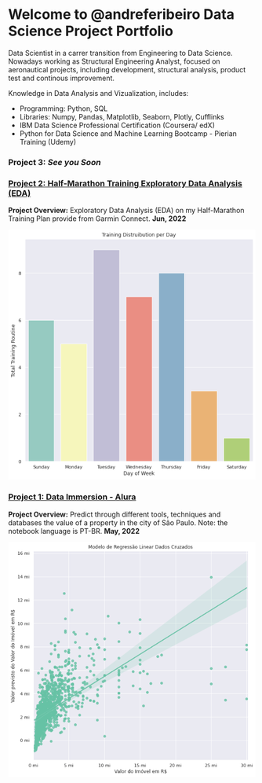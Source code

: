 # Welcome to @andreferibeiro Data Science Project Portfolio
Data Scientist in a carrer transition from Engineering to Data Science. Nowadays working as Structural Engineering Analyst, focused on aeronautical projects, including development, structural analysis, product test and continous improvement.

Knowledge in Data Analysis and Vizualization, includes:
- Programming: Python, SQL
- Libraries: Numpy, Pandas, Matplotlib, Seaborn, Plotly, Cufflinks
- IBM Data Science Professional Certification (Coursera/ edX)
- Python for Data Science and Machine Learning Bootcamp - Pierian Training (Udemy)

### Project 3: *See you Soon*

### [Project 2: Half-Marathon Training Exploratory Data Analysis (EDA)](https://github.com/andreferibeiro/half-marathon-EDA)
**Project Overview:** Exploratory Data Analysis (EDA) on my Half-Marathon Training Plan provide from Garmin Connect. **Jun, 2022** 

![](images/training_vs_days.png)

### [Project 1: Data Immersion - Alura](https://github.com/andreferibeiro/imersao_dados_alura)
**Project Overview:** Predict through different tools, techniques and databases the value of a property in the city of São Paulo.
Note: the notebook language is PT-BR. **May, 2022**

![](images/Aula_05b.png)
